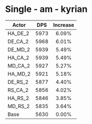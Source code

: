 # Single - am - kyrian
| Actor | DPS | Increase |
|---|:---:|:---:|
|HA_DE_2|5973|6.09%|
|DE_CA_2|5968|6.01%|
|DE_MD_2|5939|5.49%|
|HA_CA_2|5939|5.49%|
|MD_CA_2|5927|5.27%|
|HA_MD_2|5921|5.18%|
|DE_RS_2|5877|4.40%|
|RS_CA_2|5856|4.02%|
|HA_RS_2|5846|3.85%|
|MD_RS_2|5835|3.64%|
|Base|5630|0.00%|
